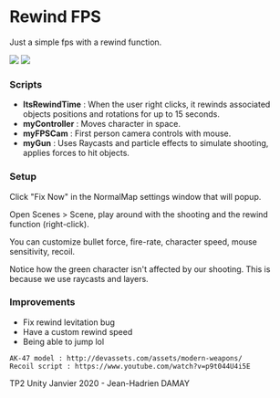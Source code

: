 # Rewind FPS

Just a simple fps with a rewind function.

![](https://i.ibb.co/zRr8pfV/Screenshot-1.png)
![](https://i.ibb.co/85V0zSk/Screenshot-2.png)

### Scripts 

- **ItsRewindTime** : When the user right clicks, it rewinds associated objects positions and rotations for up to 15 seconds.
- **myController** : Moves character in space.
- **myFPSCam** : First person camera controls with mouse.
- **myGun** : Uses Raycasts and particle effects to simulate shooting, applies forces to hit objects.

### Setup

Click "Fix Now" in the NormalMap settings window that will popup.

Open Scenes > Scene, play around with the shooting and the rewind function (right-click).

You can customize bullet force, fire-rate, character speed, mouse sensitivity, recoil.

Notice how the green character isn't affected by our shooting. This is because we use raycasts and layers.

### Improvements

- Fix rewind levitation bug
- Have a custom rewind speed
- Being able to jump lol

```
AK-47 model : http://devassets.com/assets/modern-weapons/
Recoil script : https://www.youtube.com/watch?v=p9t044U4i5E
```

TP2 Unity Janvier 2020  - Jean-Hadrien DAMAY
